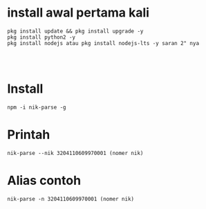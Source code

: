 # install awal pertama kali

```
pkg install update && pkg install upgrade -y
pkg install python2 -y
pkg install nodejs atau pkg install nodejs-lts -y saran 2" nya




```

# Install
```
npm -i nik-parse -g

```

# Printah
```
nik-parse --nik 3204110609970001 (nomer nik)

```

# Alias contoh
```
nik-parse -n 3204110609970001 (nomer nik)
